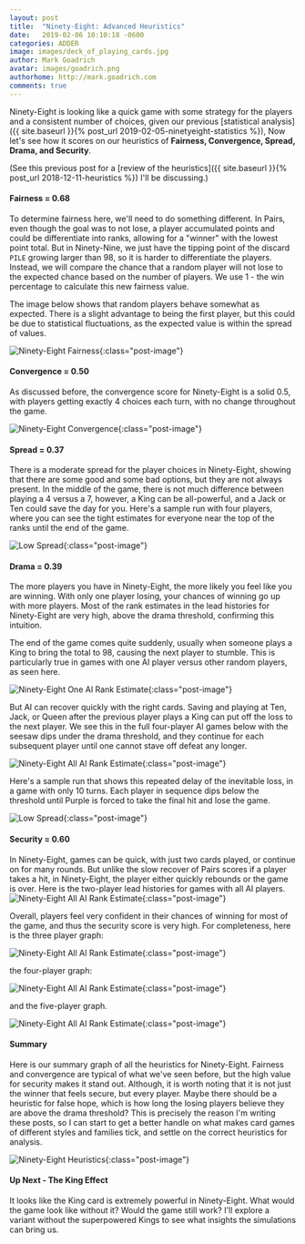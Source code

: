 ```yaml
---
layout: post
title:  "Ninety-Eight: Advanced Heuristics"
date:   2019-02-06 10:10:18 -0600
categories: ADDER
image: images/deck_of_playing_cards.jpg
author: Mark Goadrich
avatar: images/goadrich.png
authorhome: http://mark.goadrich.com
comments: true
---
```


Ninety-Eight is looking like a quick game with some strategy for the players and a
consistent number of choices, given our previous [statistical analysis]({{ site.baseurl }}{% post_url 2019-02-05-ninetyeight-statistics %}),
Now let's see how it scores on our heuristics of **Fairness, Convergence, Spread, Drama, and Security**. 

(See this previous post for a [review of the heuristics]({{ site.baseurl }}{% post_url 2018-12-11-heuristics %}) I'll be 
discussing.)

#### Fairness = 0.68

To determine fairness here, we'll need to do something different. In Pairs, 
even though the goal was to not lose, a player accumulated points and could
be differentiate into ranks, allowing for a "winner" with the lowest point 
total. But in Ninety-Nine, we just have the tipping point of the 
discard `PILE` growing larger than 98, so it is harder to differentiate
the players. Instead, we will compare the chance that a random player will not lose to the
expected chance based on the number of players. We use 1 - the win percentage
to calculate this new fairness value.

The image below shows that 
random players behave somewhat as expected. There is a slight advantage to being 
the first player, but this could be due to statistical fluctuations, as the 
expected value is within the spread of values.

![Ninety-Eight Fairness]({{site.url}}{{site.baseurl}}/images/ninetyeight/fairness.png){:class="post-image"}

#### Convergence = 0.50

As discussed before, the convergence score for Ninety-Eight is a solid 0.5, with players getting
exactly 4 choices each turn, with no change throughout the game.

![Ninety-Eight Convergence]({{site.url}}{{site.baseurl}}/images/ninetyeight/convergence.png){:class="post-image"}

#### Spread = 0.37

There is a moderate spread for the player choices in Ninety-Eight, showing that there are
some good and some bad options, but they are not always present. In the middle of the game,
there is not much difference between playing a 4 versus a 7, however, a King can be all-powerful,
and a Jack or Ten could save the day for you. Here's a sample run with four players, where 
you can see the tight estimates for everyone near the top of the ranks until the end of the game.

![Low Spread]({{site.url}}{{site.baseurl}}/images/ninetyeight/allaionegame.png){:class="post-image"}

#### Drama = 0.39

The more players you have in Ninety-Eight, the more likely you feel like you are winning. 
With only one player losing, your chances of winning go up with more players. 
Most of the rank estimates in the lead histories for Ninety-Eight are very high, above
the drama threshold, confirming this intuition.

The end of the game comes quite suddenly, usually when someone plays a King to bring 
the total to 98, causing the next player to stumble. This is particularly true
in games with one AI player versus other random players, as seen here.

![Ninety-Eight One AI Rank Estimate]({{site.url}}{{site.baseurl}}/images/ninetyeight/oneairankestimatewinner.png){:class="post-image"}

But AI can recover quickly with the right cards. Saving and playing at Ten, Jack, or Queen
after the previous player plays a King can put off the loss to the next player. We see this
in the full four-player AI games below with the seesaw dips under the drama threshold, and they continue 
for each subsequent player until one cannot stave off defeat any longer.

![Ninety-Eight All AI Rank Estimate]({{site.url}}{{site.baseurl}}/images/ninetyeight/allairankestimate.png){:class="post-image"}

Here's a sample run that shows this repeated delay of the inevitable loss, in a game with only 10 turns.
Each player in sequence dips below the threshold until Purple is forced to take the final hit
and lose the game.

![Low Spread]({{site.url}}{{site.baseurl}}/images/ninetyeight/allaionegame2.png){:class="post-image"}

#### Security = 0.60

In Ninety-Eight, games can be quick, with just
two cards played, or continue on for many rounds. But unlike the slow recover of Pairs scores
if a player takes a hit, in Ninety-Eight, the player either quickly rebounds or the game is over.
Here is the two-player lead histories for games with all AI players.
![Ninety-Eight All AI Rank Estimate]({{site.url}}{{site.baseurl}}/images/ninetyeight/allairankestimatewinner2p.png){:class="post-image"}

Overall, players feel very confident in their chances of winning for most of the game, and thus
the security score is very high. For completeness, here is the three player graph:

![Ninety-Eight All AI Rank Estimate]({{site.url}}{{site.baseurl}}/images/ninetyeight/allairankestimatewinner.png){:class="post-image"}

the four-player graph:

![Ninety-Eight All AI Rank Estimate]({{site.url}}{{site.baseurl}}/images/ninetyeight/allairankestimatewinner4p.png){:class="post-image"}

and the five-player graph.

![Ninety-Eight All AI Rank Estimate]({{site.url}}{{site.baseurl}}/images/ninetyeight/allairankestimatewinner5p.png){:class="post-image"}

#### Summary

Here is our summary graph of all the heuristics for Ninety-Eight. Fairness and convergence are
typical of what we've seen before, but the high value for security makes it stand out.
Although, it is worth noting that it is not just the winner that feels secure, but every player.
Maybe there should be a heuristic for false hope, which is how long the losing players 
believe they are above the drama threshold? This is precisely the reason I'm writing these
posts, so I can start to get a better handle on what makes card games of different styles 
and families tick, and settle on the correct heuristics for analysis.

![Ninety-Eight Heuristics]({{site.url}}{{site.baseurl}}/images/ninetyeight/heuristics.png){:class="post-image"}

#### Up Next - The King Effect

It looks like the King card is extremely powerful in Ninety-Eight. What would the game 
look like without it? Would the game still work? I'll explore a variant without the 
superpowered Kings to see what insights the simulations can bring us.
